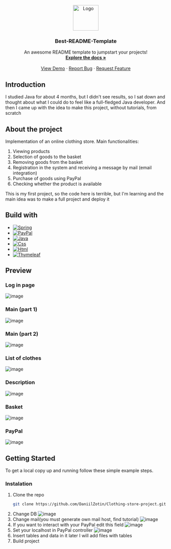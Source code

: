 
<br />
<div align="center">
  <a href="https://github.com/othneildrew/Best-README-Template">
    <img src="images/logo.png" alt="Logo" width="80" height="80">
  </a>

  <h3 align="center">Best-README-Template</h3>

  <p align="center">
    An awesome README template to jumpstart your projects!
    <br />
    <a href="https://github.com/othneildrew/Best-README-Template"><strong>Explore the docs »</strong></a>
    <br />
    <br />
    <a href="https://github.com/othneildrew/Best-README-Template">View Demo</a>
    ·
    <a href="https://github.com/othneildrew/Best-README-Template/issues">Report Bug</a>
    ·
    <a href="https://github.com/othneildrew/Best-README-Template/issues">Request Feature</a>
  </p>
</div>









## Introduction 
I studied Java for about 4 months, but I didn't see results, so I sat down and thought about what 
I could do to feel like a full-fledged Java developer. 
And then I came up with the idea to make this project, without tutorials, from scratch

## About the project 
Implementation of an online clothing store. Main functionalities:
1. Viewing products
2. Selection of goods to the basket
3. Removing goods from the basket
4. Registration in the system and receiving a message by mail (email integration)
5. Purchase of goods using PayPal
6. Checking whether the product is available

This is my first project, so the code here is terrible, but I'm learning and the main idea was to make a full project and deploy it

## Build with
* [![Spring][Spring]][Spring-url]
* [![PayPal][PayPal]][PayPal-url]
* [![Java][Java]][Java-url]
* [![Css][Css]][Css-url]
* [![Html][Html]][Html-url]
* [![Thymeleaf][Thymeleaf]][Thymeleaf-url]

## Preview
### Log in page 
![image](https://github.com/DaniilZotin/Clothing-store-project/assets/85665335/d0b138b0-dcaa-4ab1-b0ea-25d83e9626b6)
### Main (part 1) 
![image](https://github.com/DaniilZotin/Clothing-store-project/assets/85665335/4e055b84-8198-402e-a4f9-a8edf53e302a)
### Main (part 2) 
![image](https://github.com/DaniilZotin/Clothing-store-project/assets/85665335/4cf310b9-6f7f-4057-9832-d6ed32ef96e2)
### List of clothes
![image](https://github.com/DaniilZotin/Clothing-store-project/assets/85665335/2dd90744-8abd-460a-8790-c369a4cf5144)
### Description 
![image](https://github.com/DaniilZotin/Clothing-store-project/assets/85665335/a133d5c3-db44-4142-a856-11ae29567ead)
### Basket
![image](https://github.com/DaniilZotin/Clothing-store-project/assets/85665335/48668e3d-07c7-4c18-8d97-0ba800e06650)
### PayPal
![image](https://github.com/DaniilZotin/Clothing-store-project/assets/85665335/49b0577c-4e22-43e1-a7e3-374449b58bb2)









## Getting Started
To get a local copy up and running follow these simple example steps.
### Instalation 
1. Clone the repo
   ```sh
   git clone https://github.com/DaniilZotin/Clothing-store-project.git
   ```
2. Change DB
   ![image](https://github.com/DaniilZotin/Clothing-store-project/assets/85665335/6bc40be9-9617-4722-bf0d-31e54ee840b0)
3. Change mail(you must generate own mail host, find tutorial)
   ![image](https://github.com/DaniilZotin/Clothing-store-project/assets/85665335/d9e89af5-1e19-4162-a659-0da69b292236)
4. If you want to interact with your PayPal edit this field
   ![image](https://github.com/DaniilZotin/Clothing-store-project/assets/85665335/b9144e0b-2647-41ad-862c-19ce0c4a18d0)
5. Set your localhost in PayPal controller
   ![image](https://github.com/DaniilZotin/Clothing-store-project/assets/85665335/2f87947b-fd2c-4e2a-9182-7993bab3573d)
6. Insert tables and data in it
   later I will add files with tables
8. Build project
   








[Spring]: https://img.shields.io/badge/Spring-6DB33F?style=for-the-badge&logo=spring&logoColor=white
[Spring-url]: https://spring.io/projects/spring-framework

[Thymeleaf]: https://img.shields.io/badge/Thymeleaf-005F0F?style=for-the-badge&logo=thymeleaf&logoColor=white
[Thymeleaf-url]: https://spring.io/projects/spring-framework

[Java]: https://img.shields.io/badge/Java-E02027?style=for-the-badge&logo=jameson&logoColor=white
[Java-url]: https://spring.io/projects/spring-framework

[Css]: https://img.shields.io/badge/Css-1572B6?style=for-the-badge&logo=CSS3&logoColor=white
[Css-url]: https://spring.io/projects/spring-framework

[Html]: https://img.shields.io/badge/Html-E34F26?style=for-the-badge&logo=HTML5&logoColor=white
[Html-url]: https://spring.io/projects/spring-framework

[PayPal]: https://img.shields.io/badge/PayPal-003087?style=for-the-badge&logo=PayPal&logoColor=white
[PayPal-url]: https://spring.io/projects/spring-framework

